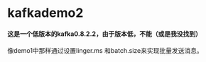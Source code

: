 # kafkademo2
#### 这是一个低版本的kafka0.8.2.2，由于版本低，不能（或是我没找到）
像demo1中那样通过设置linger.ms
和batch.size来实现批量发送消息。
